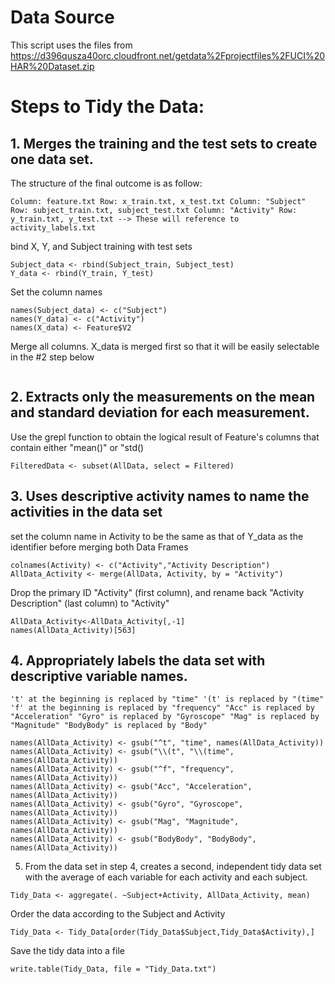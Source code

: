 # Data Source

This script uses the files from https://d396qusza40orc.cloudfront.net/getdata%2Fprojectfiles%2FUCI%20HAR%20Dataset.zip

# Steps to Tidy the Data:
## 1. Merges the training and the test sets to create one data set.

The structure of the final outcome is as follow:

`
Column: feature.txt
Row: x_train.txt, x_test.txt
Column: "Subject"
Row: subject_train.txt, subject_test.txt
Column: "Activity"
Row: y_train.txt, y_test.txt --> These will reference to activity_labels.txt
`

bind X, Y, and Subject training with test sets
```X_data <- rbind(X_train, X_test)
Subject_data <- rbind(Subject_train, Subject_test)
Y_data <- rbind(Y_train, Y_test)
```
Set the column names
```
names(Subject_data) <- c("Subject")
names(Y_data) <- c("Activity")
names(X_data) <- Feature$V2
```
Merge all columns. X_data is merged first so that it will be easily selectable in the #2 step below
```AllData<- cbind(X_data,Y_data, Subject_data)
```

## 2. Extracts only the measurements on the mean and standard deviation for each measurement.
Use the grepl function to obtain the logical result of Feature's columns that contain either "mean()" or "std()
```Filtered <- grepl("mean\\(\\)|std\\(\\)", Feature$V2)
FilteredData <- subset(AllData, select = Filtered)
```

## 3. Uses descriptive activity names to name the activities in the data set
set the column name in Activity to be the same as that of Y_data as the identifier before merging both Data Frames
```
colnames(Activity) <- c("Activity","Activity Description")
AllData_Activity <- merge(AllData, Activity, by = "Activity")
```
Drop the primary ID "Activity" (first column), and rename back "Activity Description" (last column) to "Activity"
```
AllData_Activity<-AllData_Activity[,-1]
names(AllData_Activity)[563] 
```

## 4. Appropriately labels the data set with descriptive variable names.

`'t' at the beginning is replaced by "time"
'(t' is replaced by "(time"
'f' at the beginning is replaced by "frequency"
"Acc" is replaced by "Acceleration"
"Gyro" is replaced by "Gyroscope"
"Mag" is replaced by "Magnitude"
"BodyBody" is replaced by "Body"
`
```
names(AllData_Activity) <- gsub("^t", "time", names(AllData_Activity))
names(AllData_Activity) <- gsub("\\(t", "\\(time", names(AllData_Activity))
names(AllData_Activity) <- gsub("^f", "frequency", names(AllData_Activity))
names(AllData_Activity) <- gsub("Acc", "Acceleration", names(AllData_Activity))
names(AllData_Activity) <- gsub("Gyro", "Gyroscope", names(AllData_Activity))
names(AllData_Activity) <- gsub("Mag", "Magnitude", names(AllData_Activity))
names(AllData_Activity) <- gsub("BodyBody", "BodyBody", names(AllData_Activity))
```

5. From the data set in step 4, creates a second, independent tidy data set with the average of each variable for each activity and each subject.
```
Tidy_Data <- aggregate(. ~Subject+Activity, AllData_Activity, mean)
```
Order the data according to the Subject and Activity
```
Tidy_Data <- Tidy_Data[order(Tidy_Data$Subject,Tidy_Data$Activity),]
```
Save the tidy data into a file
```
write.table(Tidy_Data, file = "Tidy_Data.txt")
```
